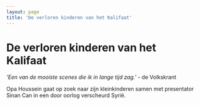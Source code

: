 ```yaml
---
layout: page
title: 'De verloren kinderen van het Kalifaat'
---
```

# De verloren kinderen van het Kalifaat

*’Een van de mooiste scenes die ik in lange tijd zag.’* - de Volkskrant

Opa Houssein gaat op zoek naar zijn kleinkinderen samen met presentator Sinan Can in een door oorlog verscheurd Syrië.
